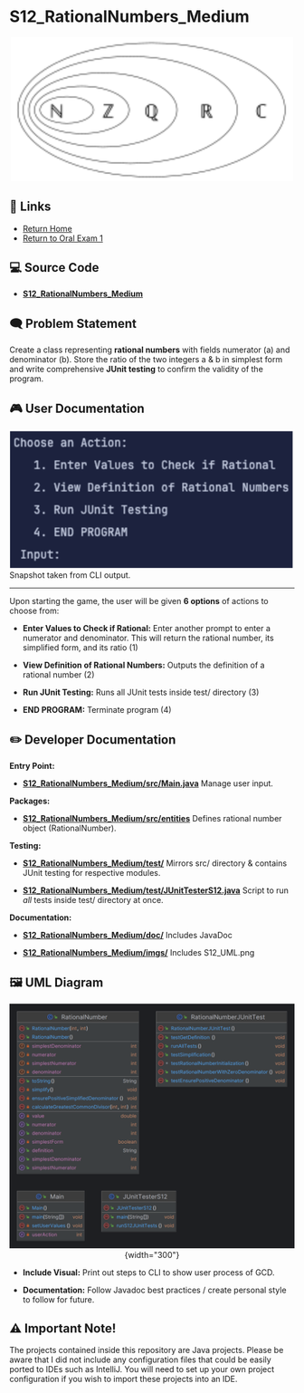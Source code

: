 # S12_RationalNumbers_Medium
<div align="center">
  <img src="./img/1.png" alt="Rational Number" width="500"/>
</div>

## **🔗 Links**
- [Return Home](Home)
- [Return to Oral Exam 1](https://class-git.engineering.uiowa.edu/swd2024fall/mnkrueger/-/wikis/Landing-Page/Oral-Exam-1)

## **💻 Source Code**
- [**S12_RationalNumbers_Medium**](https://class-git.engineering.uiowa.edu/swd2024fall/mnkrueger/-/tree/master/oral_exam1/S12_RationalNumbers_Medium?ref_type=heads)

## **🗨️ Problem Statement**
Create a class representing **rational numbers** with fields numerator (a) and denominator (b). Store the ratio of the two integers a & b in simplest form and write comprehensive **JUnit testing** to confirm the validity of the program.
 
## **🎮 User Documentation**
<div align="center">
<img src="./img/2.png" alt="CLI Output" />
</div> Snapshot taken from CLI output.

---
Upon starting the game, the user will be given **6 options** of actions to choose from: 
- **Enter Values to Check if Rational:** Enter another prompt to enter a numerator and denominator. This will return the rational number, its simplified form, and its ratio (1) 

- **View Definition of Rational Numbers:** Outputs the definition of a rational number (2) 

- **Run JUnit Testing:** Runs all JUnit tests inside test/ directory (3) 

- **END PROGRAM:** Terminate program (4) 

## **✏️ Developer Documentation**
**Entry Point:**
- [**S12_RationalNumbers_Medium/src/Main.java**](https://class-git.engineering.uiowa.edu/swd2024fall/mnkrueger/-/blob/master/oral_exam1/S12_RationalNumbers_Medium/src/Main.java?ref_type=heads) Manage user input.

**Packages:**
- [**S12_RationalNumbers_Medium/src/entities**](https://class-git.engineering.uiowa.edu/swd2024fall/mnkrueger/-/tree/master/oral_exam1/S12_RationalNumbers_Medium/src/numbers?ref_type=heads) Defines rational number object (RationalNumber).

**Testing:** 
- [**S12_RationalNumbers_Medium/test/**](https://class-git.engineering.uiowa.edu/swd2024fall/mnkrueger/-/tree/master/oral_exam1/S12_RationalNumbers_Medium/test?ref_type=heads) Mirrors src/ directory & contains JUnit testing for respective modules.

- [**S12_RationalNumbers_Medium/test/JUnitTesterS12.java**](https://class-git.engineering.uiowa.edu/swd2024fall/mnkrueger/-/blob/master/oral_exam1/S12_RationalNumbers_Medium/src/test/JUnitTesterS12.java?ref_type=heads) Script to run _all_ tests inside test/ directory at once.

**Documentation:**
- [**S12_RationalNumbers_Medium/doc/**](https://class-git.engineering.uiowa.edu/swd2024fall/mnkrueger/-/tree/master/oral_exam1/S12_RationalNumbers_Medium/doc?ref_type=heads) Includes JavaDoc

- [**S12_RationalNumbers_Medium/imgs/**](https://class-git.engineering.uiowa.edu/swd2024fall/mnkrueger/-/tree/master/oral_exam1/S12_RationalNumbers_Medium/imgs?ref_type=heads) Includes S12_UML.png

## 🖼️ UML Diagram
<div align="center">

![UML](./img/S12_UML.png){width="300"}
</div>


- **Include Visual:** Print out steps to CLI to show user process of GCD. 

- **Documentation:** Follow Javadoc best practices / create personal style to follow for future.

## ⚠️ Important Note!

The projects contained inside this repository are Java projects. Please be aware that I did not include any configuration files that could be easily ported to IDEs such as IntelliJ. You will need to set up your own project configuration if you wish to import these projects into an IDE.
